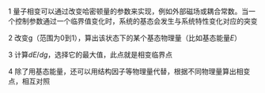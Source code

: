 #

1 量子相变可以通过改变哈密顿量的参数来实现，例如外部磁场或耦合常数。当一个控制参数通过一个临界值变化时，系统的基态会发生与系统特性变化对应的突变

2 改变g（范围为0到1），算出该状态下的某个基态物理量（比如基态能量$E$）

3 计算$dE/dg$，选择它的最大值，此点就是相变临界点

4 除了用基态能量，还可以用结构因子等物理量代替，根据不同物理量算出相变点，相互对照
